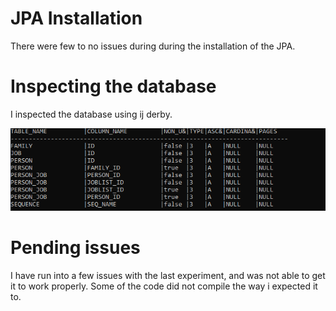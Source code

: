 # JPA Installation
There were few to no issues during during the installation of the JPA. 


# Inspecting the database
I inspected the database using ij derby. 

![Image](https://github.com/erlendtorsvik/dat250_1/blob/master/assignment2/databaseP.PNG)

# Pending issues
I have run into a few issues with the last experiment, and was not able to get it to work properly.
Some of the code did not compile the way i expected it to. 
